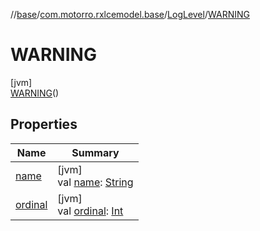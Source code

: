 //[base](../../../../index.md)/[com.motorro.rxlcemodel.base](../../index.md)/[LogLevel](../index.md)/[WARNING](index.md)

# WARNING

[jvm]\
[WARNING](index.md)()

## Properties

| Name | Summary |
|---|---|
| [name](../-i-n-f-o/index.md#-372974862%2FProperties%2F-553753920) | [jvm]<br>val [name](../-i-n-f-o/index.md#-372974862%2FProperties%2F-553753920): [String](https://kotlinlang.org/api/latest/jvm/stdlib/kotlin/-string/index.html) |
| [ordinal](../-i-n-f-o/index.md#-739389684%2FProperties%2F-553753920) | [jvm]<br>val [ordinal](../-i-n-f-o/index.md#-739389684%2FProperties%2F-553753920): [Int](https://kotlinlang.org/api/latest/jvm/stdlib/kotlin/-int/index.html) |
